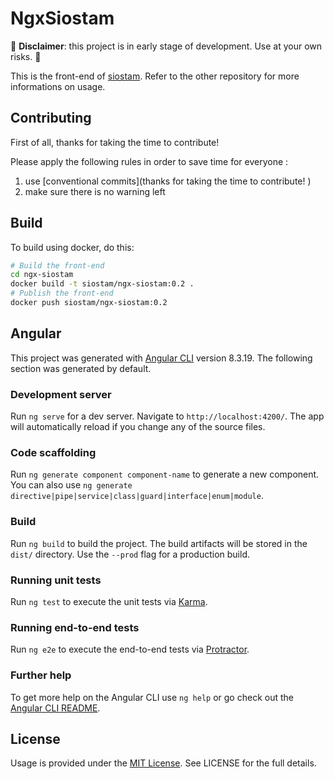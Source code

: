 # NgxSiostam

🚧 **Disclaimer**: this project is in early stage of development. Use at your own risks. 🚧

This is the front-end of [siostam](https://github.com/siostam/siostam). Refer to the other repository for more informations on usage.

## Contributing

First of all, thanks for taking the time to contribute! 

Please apply the following rules in order to save time for everyone :

1. use [conventional commits](thanks for taking the time to contribute! )
2. make sure there is no warning left

## Build

To build using docker, do this:

````sh
# Build the front-end
cd ngx-siostam
docker build -t siostam/ngx-siostam:0.2 .
# Publish the front-end
docker push siostam/ngx-siostam:0.2
````

## Angular

This project was generated with [Angular CLI](https://github.com/angular/angular-cli) version 8.3.19. The following section was generated by default.

### Development server

Run `ng serve` for a dev server. Navigate to `http://localhost:4200/`. The app will automatically reload if you change any of the source files.

### Code scaffolding

Run `ng generate component component-name` to generate a new component. You can also use `ng generate directive|pipe|service|class|guard|interface|enum|module`.

### Build

Run `ng build` to build the project. The build artifacts will be stored in the `dist/` directory. Use the `--prod` flag for a production build.

### Running unit tests

Run `ng test` to execute the unit tests via [Karma](https://karma-runner.github.io).

### Running end-to-end tests

Run `ng e2e` to execute the end-to-end tests via [Protractor](http://www.protractortest.org/).

### Further help

To get more help on the Angular CLI use `ng help` or go check out the [Angular CLI README](https://github.com/angular/angular-cli/blob/master/README.md).

## License

Usage is provided under the [MIT License](http://http//opensource.org/licenses/mit-license.php). See LICENSE for the full details.